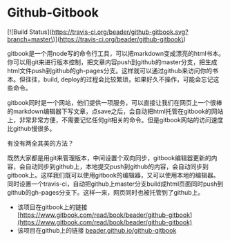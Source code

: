 # Github-Gitbook

\[!\[Build Status\]\(https://travis-ci.org/beader/github-gitbook.svg?branch=master\)\]\(https://travis-ci.org/beader/github-gitbook\)

gitbook是一个用node写的命令行工具，可以把markdown变成漂亮的html书本。你可以用git来进行版本控制，把文章内容push到github的master分支，把生成html文件push到github的gh-pages分支。这样就可以通过github来访问你的书本。但往往，build, deploy的过程会比较繁琐，如果好久不操作，可能会忘记这些命令。

gitbook同时是一个网站，他们提供一项服务，可以直接让我们在网页上一个很棒的markdown编辑器下写文章，点save之后，会自动把html托管在gitbook的网站上，非常非常方便，不需要记忆任何git相关的命令。但是gitbook网站的访问速度比github慢很多。

有没有两全其美的方法？

既然大家都是用git来管理版本，中间设置个双向同步，gitbook编辑器更新的内容，会自动同步到github上，本地提交push到github的内容，会自动同步到gitbook上。这样我们既可以使用gitbook的编辑器，又可以使用本地的编辑器。同时设置一个travis-ci，自动把github上master分支build成html页面同时push到github的gh-pages分支下。这样一来，网页同时也被托管到了github上。

* 该项目在gitbook上的链接 [https://www.gitbook.com/read/book/beader/github-gitbook](https://www.gitbook.com/read/book/beader/github-gitbook)
* 该项目在github上的链接 [beader.github.io/github-gitbook](beader.github.io/github-gitbook)



